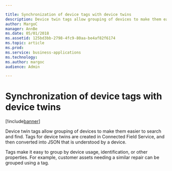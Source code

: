 ```yaml
---

title: Synchronization of device tags with device twins
description: Device twin tags allow grouping of devices to make them easier to search and find.
author: MargoC
manager: AnnBe
ms.date: 05/01/2018
ms.assetid: 125bd3bb-2798-4fc9-80aa-be4af82f6174
ms.topic: article
ms.prod: 
ms.service: business-applications
ms.technology: 
ms.author: margoc
audience: Admin

---
```

#  Synchronization of device tags with device twins




[!include[banner](../../../../includes/banner.md)]

Device twin tags allow grouping of devices to make them easier to search and
find. Tags for device twins are created in Connected Field Service, and then
converted into JSON that is understood by a device.

Tags make it easy to group by device usage, identification, or other properties.
For example, customer assets needing a similar repair can be grouped using a
tag.
